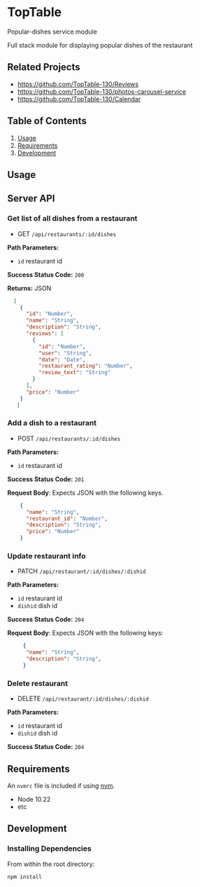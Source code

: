 # TopTable
Popular-dishes service module

Full stack module for displaying popular dishes of the restaurant

## Related Projects

  - https://github.com/TopTable-130/Reviews
  - https://github.com/TopTable-130/photos-carousel-service
  - https://github.com/TopTable-130/Calendar

## Table of Contents

1. [Usage](#Usage)
1. [Requirements](#requirements)
1. [Development](#development)

## Usage

## Server API

### Get list of all dishes from a restaurant
  * GET `/api/restaurants/:id/dishes`

**Path Parameters:**
  * `id` restaurant id

**Success Status Code:** `200`

**Returns:** JSON

```json
  [
    {
      "id": "Number",
      "name": "String",
      "description": "String",
      "reviews": [
        {
          "id": "Number",
          "user": "String",
          "date": "Date",
          "restaurant_rating": "Number",
          "review_text": "String"
        }
      ],
      "price": "Number"
    }
   ]
```

### Add a dish to a restaurant
  * POST `/api/restaurants/:id/dishes`

**Path Parameters:**
  * `id` restaurant id

**Success Status Code:** `201`

**Request Body**: Expects JSON with the following keys.

```json
    {
      "name": "String",
      "restaurant_id": "Number",
      "description": "String",
      "price": "Number"
    }
```


### Update restaurant info
  * PATCH `/api/restaurant/:id/dishes/:dishid`

**Path Parameters:**
  * `id` restaurant id
  * `dishid` dish id


**Success Status Code:** `204`

**Request Body**: Expects JSON with the following keys:
```json
     {
      "name": "String",
      "description": "String",
     }
```

### Delete restaurant
  * DELETE `/api/restaurant/:id/dishes/:dishid`

**Path Parameters:**
  * `id` restaurant id
  * `dishid` dish id

**Success Status Code:** `204`


## Requirements

An `nvmrc` file is included if using [nvm](https://github.com/creationix/nvm).

- Node 10.22
- etc

## Development

### Installing Dependencies

From within the root directory:

```sh
npm install
```
